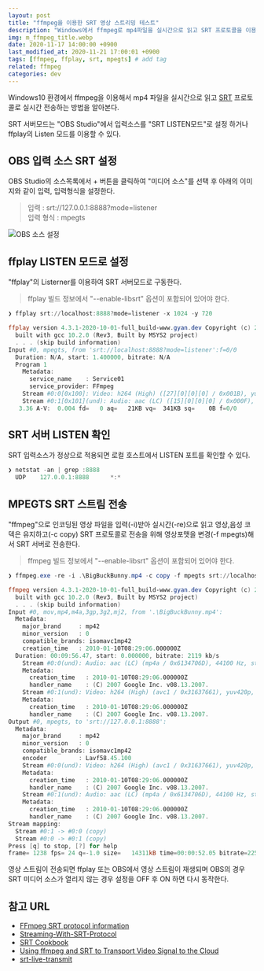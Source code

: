 ```yaml
---
layout: post
title: "ffmpeg을 이용한 SRT 영상 스트리밍 테스트"
description: "Windows에서 ffmpeg로 mp4파일을 실시간으로 읽고 SRT 프로토콜을 이용해서 OBS로 전송해본다."
img: m_ffmpeg_title.webp
date: 2020-11-17 14:00:00 +0900
last_modified_at: 2020-11-21 17:00:01 +0900
tags: [ffmpeg, ffplay, srt, mpegts] # add tag
related: ffmpeg
categories: dev
---
```


Windows10 환경에서 ffmpeg을 이용해서 mp4 파일을 실시간으로 읽고 [SRT](https://www.aetherit.io/srt-secure-reliable-transport) 프로토콜로 실시간 전송하는 방법을 알아본다.
<!--more-->

SRT 서버모드는 "OBS Studio"에서 입력소스를 "SRT LISTEN모드"로 설정 하거나 ffplay의 Listen 모드를 이용할 수 있다. 


## OBS 입력 소스 SRT 설정 

OBS Studio의 소스목록에서 + 버튼을 클릭하여 "미디어 소스"를 선택 후 아래의 이미지와 같이 입력, 입력형식을 설정한다. 

> 입력 : srt://127.0.0.1:8888?mode=listener  
> 입력 형식 : mpegts

![OBS 소스 설정]({{site.baseurl}}/assets/img/m_obs_source_srt.webp)

## ffplay LISTEN 모드로 설정 

"ffplay"의 Listerner를 이용하여 SRT 서버모드로 구동한다. 

> ffplay 빌드 정보에서 "--enable-libsrt" 옵션이 포함되어 있어야 한다. 

```powershell
❯ ffplay srt://localhost:8888?mode=listener -x 1024 -y 720

ffplay version 4.3.1-2020-10-01-full_build-www.gyan.dev Copyright (c) 2003-2020 the FFmpeg developers
  built with gcc 10.2.0 (Rev3, Built by MSYS2 project)
  . . . (skip build information)
Input #0, mpegts, from 'srt://localhost:8888?mode=listener':f=0/0
  Duration: N/A, start: 1.400000, bitrate: N/A
  Program 1
    Metadata:
      service_name    : Service01
      service_provider: FFmpeg
    Stream #0:0[0x100]: Video: h264 (High) ([27][0][0][0] / 0x001B), yuv420p(progressive), 1280x720 [SAR 1:1 DAR 16:9], 24 fps, 24 tbr, 90k tbn, 48 tbc
    Stream #0:1[0x101](und): Audio: aac (LC) ([15][0][0][0] / 0x000F), 44100 Hz, stereo, fltp, 133 kb/s
   3.36 A-V:  0.004 fd=   0 aq=   21KB vq=  341KB sq=    0B f=0/0
```

## SRT 서버 LISTEN 확인 

SRT 입력소스가 정상으로 적용되면 로컬 호스트에서 LISTEN 포트를 확인할 수 있다. 

```powershell
❯ netstat -an | grep :8888
  UDP    127.0.0.1:8888      *:*
```

## MPEGTS SRT 스트림 전송

"ffmpeg"으로 인코딩된 영상 파일을 입력(-i)받아 실시간(-re)으로 읽고 영상,음성 코덱은 유지하고(-c copy) SRT 프로토콜로 전송을 위해 영상포맷을 변경(-f mpegts)해서 SRT 서버로 전송한다. 

> ffmpeg 빌드 정보에서 "--enable-libsrt" 옵션이 포함되어 있어야 한다. 

```powershell
❯ ffmpeg.exe -re -i .\BigBuckBunny.mp4 -c copy -f mpegts srt://localhost:8888?pkt_size=1316

ffmpeg version 4.3.1-2020-10-01-full_build-www.gyan.dev Copyright (c) 2000-2020 the FFmpeg developers
  built with gcc 10.2.0 (Rev3, Built by MSYS2 project)
  . . . (skip build information)
Input #0, mov,mp4,m4a,3gp,3g2,mj2, from '.\BigBuckBunny.mp4':
  Metadata:
    major_brand     : mp42
    minor_version   : 0
    compatible_brands: isomavc1mp42
    creation_time   : 2010-01-10T08:29:06.000000Z
  Duration: 00:09:56.47, start: 0.000000, bitrate: 2119 kb/s
    Stream #0:0(und): Audio: aac (LC) (mp4a / 0x6134706D), 44100 Hz, stereo, fltp, 125 kb/s (default)
    Metadata:
      creation_time   : 2010-01-10T08:29:06.000000Z
      handler_name    : (C) 2007 Google Inc. v08.13.2007.
    Stream #0:1(und): Video: h264 (High) (avc1 / 0x31637661), yuv420p, 1280x720 [SAR 1:1 DAR 16:9], 1991 kb/s, 24 fps, 24 tbr, 24k tbn, 48 tbc (default)
    Metadata:
      creation_time   : 2010-01-10T08:29:06.000000Z
      handler_name    : (C) 2007 Google Inc. v08.13.2007.
Output #0, mpegts, to 'srt://127.0.0.1:8888':
  Metadata:
    major_brand     : mp42
    minor_version   : 0
    compatible_brands: isomavc1mp42
    encoder         : Lavf58.45.100
    Stream #0:0(und): Video: h264 (High) (avc1 / 0x31637661), yuv420p, 1280x720 [SAR 1:1 DAR 16:9], q=2-31, 1991 kb/s, 24 fps, 24 tbr, 90k tbn, 24k tbc (default)
    Metadata:
      creation_time   : 2010-01-10T08:29:06.000000Z
      handler_name    : (C) 2007 Google Inc. v08.13.2007.
    Stream #0:1(und): Audio: aac (LC) (mp4a / 0x6134706D), 44100 Hz, stereo, fltp, 125 kb/s (default)
    Metadata:
      creation_time   : 2010-01-10T08:29:06.000000Z
      handler_name    : (C) 2007 Google Inc. v08.13.2007.
Stream mapping:
  Stream #0:1 -> #0:0 (copy)
  Stream #0:0 -> #0:1 (copy)
Press [q] to stop, [?] for help
frame= 1238 fps= 24 q=-1.0 size=   14311kB time=00:00:52.05 bitrate=2251.9kbits/s speed=   1x
```

영상 스트림이 전송되면 ffplay 또는 OBS에서 영상 스트림이 재생되며 OBS의 경우 SRT 미디어 소스가 열리지 않는 경우 설정을 OFF 후 ON 하면 다시 동작한다. 


## 참고 URL
- [FFmpeg SRT protocol information](https://ffmpeg.org/ffmpeg-protocols.html#srt)
- [Streaming-With-SRT-Protocol](https://obsproject.com/wiki/Streaming-With-SRT-Protocol)
- [SRT Cookbook](https://srtlab.github.io/srt-cookbook/apps/ffmpeg/)
- [Using ffmpeg and SRT to Transport Video Signal to the Cloud](https://medium.com/@eyevinntechnology/using-ffmpeg-and-srt-to-transport-video-signal-to-the-cloud-7160960f846a)
- [srt-live-transmit](https://github.com/Haivision/srt/blob/master/docs/srt-live-transmit.md)